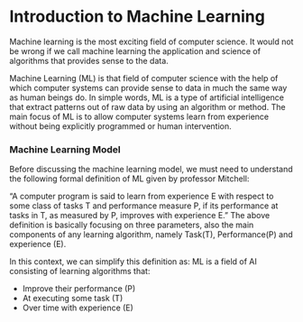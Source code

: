 # Introduction to Machine Learning

Machine learning is the most exciting field of computer science. It would not be
wrong if we call machine learning the application and science of algorithms that
provides sense to the data.

Machine Learning (ML) is that field of computer science with the help of which
computer systems can provide sense to data in much the same way as human beings
do. In simple words, ML is a type of artificial intelligence that extract
patterns out of raw data by using an algorithm or method. The main focus of ML
is to allow computer systems learn from experience without being explicitly
programmed or human intervention.

### Machine Learning Model

Before discussing the machine learning model, we must need to understand the
following formal definition of ML given by professor Mitchell:

“A computer program is said to learn from experience E with respect to some
class of tasks T and performance measure P, if its performance at tasks in T, as
measured by P, improves with experience E.” The above definition is basically
focusing on three parameters, also the main components of any learning
algorithm, namely Task(T), Performance(P) and experience (E).

In this context, we can simplify this definition as: ML is a field of AI
consisting of learning algorithms that:

- Improve their performance (P)
- At executing some task (T)
- Over time with experience (E)
